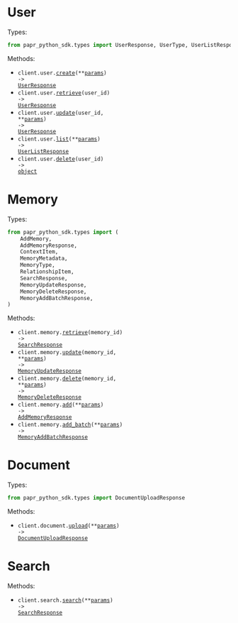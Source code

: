 # User

Types:

```python
from papr_python_sdk.types import UserResponse, UserType, UserListResponse, UserDeleteResponse
```

Methods:

- <code title="post /v1/user">client.user.<a href="./src/papr_python_sdk/resources/user.py">create</a>(\*\*<a href="src/papr_python_sdk/types/user_create_params.py">params</a>) -> <a href="./src/papr_python_sdk/types/user_response.py">UserResponse</a></code>
- <code title="get /v1/user/{user_id}">client.user.<a href="./src/papr_python_sdk/resources/user.py">retrieve</a>(user_id) -> <a href="./src/papr_python_sdk/types/user_response.py">UserResponse</a></code>
- <code title="put /v1/user/{user_id}">client.user.<a href="./src/papr_python_sdk/resources/user.py">update</a>(user_id, \*\*<a href="src/papr_python_sdk/types/user_update_params.py">params</a>) -> <a href="./src/papr_python_sdk/types/user_response.py">UserResponse</a></code>
- <code title="get /v1/user">client.user.<a href="./src/papr_python_sdk/resources/user.py">list</a>(\*\*<a href="src/papr_python_sdk/types/user_list_params.py">params</a>) -> <a href="./src/papr_python_sdk/types/user_list_response.py">UserListResponse</a></code>
- <code title="delete /v1/user/{user_id}">client.user.<a href="./src/papr_python_sdk/resources/user.py">delete</a>(user_id) -> <a href="./src/papr_python_sdk/types/user_delete_response.py">object</a></code>

# Memory

Types:

```python
from papr_python_sdk.types import (
    AddMemory,
    AddMemoryResponse,
    ContextItem,
    MemoryMetadata,
    MemoryType,
    RelationshipItem,
    SearchResponse,
    MemoryUpdateResponse,
    MemoryDeleteResponse,
    MemoryAddBatchResponse,
)
```

Methods:

- <code title="get /v1/memory/{memory_id}">client.memory.<a href="./src/papr_python_sdk/resources/memory.py">retrieve</a>(memory_id) -> <a href="./src/papr_python_sdk/types/search_response.py">SearchResponse</a></code>
- <code title="put /v1/memory/{memory_id}">client.memory.<a href="./src/papr_python_sdk/resources/memory.py">update</a>(memory_id, \*\*<a href="src/papr_python_sdk/types/memory_update_params.py">params</a>) -> <a href="./src/papr_python_sdk/types/memory_update_response.py">MemoryUpdateResponse</a></code>
- <code title="delete /v1/memory/{memory_id}">client.memory.<a href="./src/papr_python_sdk/resources/memory.py">delete</a>(memory_id, \*\*<a href="src/papr_python_sdk/types/memory_delete_params.py">params</a>) -> <a href="./src/papr_python_sdk/types/memory_delete_response.py">MemoryDeleteResponse</a></code>
- <code title="post /v1/memory">client.memory.<a href="./src/papr_python_sdk/resources/memory.py">add</a>(\*\*<a href="src/papr_python_sdk/types/memory_add_params.py">params</a>) -> <a href="./src/papr_python_sdk/types/add_memory_response.py">AddMemoryResponse</a></code>
- <code title="post /v1/memory/batch">client.memory.<a href="./src/papr_python_sdk/resources/memory.py">add_batch</a>(\*\*<a href="src/papr_python_sdk/types/memory_add_batch_params.py">params</a>) -> <a href="./src/papr_python_sdk/types/memory_add_batch_response.py">MemoryAddBatchResponse</a></code>

# Document

Types:

```python
from papr_python_sdk.types import DocumentUploadResponse
```

Methods:

- <code title="post /v1/document">client.document.<a href="./src/papr_python_sdk/resources/document.py">upload</a>(\*\*<a href="src/papr_python_sdk/types/document_upload_params.py">params</a>) -> <a href="./src/papr_python_sdk/types/document_upload_response.py">DocumentUploadResponse</a></code>

# Search

Methods:

- <code title="post /v1/search">client.search.<a href="./src/papr_python_sdk/resources/search.py">search</a>(\*\*<a href="src/papr_python_sdk/types/search_search_params.py">params</a>) -> <a href="./src/papr_python_sdk/types/search_response.py">SearchResponse</a></code>
